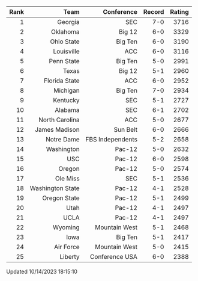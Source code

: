 | Rank  | Team                 | Conference           | Record   | Rating |
| ---:  | ---:                 | ---:                 | ---:     | ---:   |
| 1     | Georgia              | SEC                  | 7-0      | 3716   |
| 2     | Oklahoma             | Big 12               | 6-0      | 3329   |
| 3     | Ohio State           | Big Ten              | 6-0      | 3190   |
| 4     | Louisville           | ACC                  | 6-0      | 3116   |
| 5     | Penn State           | Big Ten              | 5-0      | 2991   |
| 6     | Texas                | Big 12               | 5-1      | 2960   |
| 7     | Florida State        | ACC                  | 6-0      | 2952   |
| 8     | Michigan             | Big Ten              | 7-0      | 2934   |
| 9     | Kentucky             | SEC                  | 5-1      | 2727   |
| 10    | Alabama              | SEC                  | 6-1      | 2702   |
| 11    | North Carolina       | ACC                  | 5-0      | 2677   |
| 12    | James Madison        | Sun Belt             | 6-0      | 2666   |
| 13    | Notre Dame           | FBS Independents     | 5-2      | 2658   |
| 14    | Washington           | Pac-12               | 5-0      | 2632   |
| 15    | USC                  | Pac-12               | 6-0      | 2598   |
| 16    | Oregon               | Pac-12               | 5-0      | 2574   |
| 17    | Ole Miss             | SEC                  | 5-1      | 2536   |
| 18    | Washington State     | Pac-12               | 4-1      | 2528   |
| 19    | Oregon State         | Pac-12               | 5-1      | 2499   |
| 20    | Utah                 | Pac-12               | 4-1      | 2497   |
| 21    | UCLA                 | Pac-12               | 4-1      | 2497   |
| 22    | Wyoming              | Mountain West        | 5-1      | 2468   |
| 23    | Iowa                 | Big Ten              | 5-1      | 2417   |
| 24    | Air Force            | Mountain West        | 5-0      | 2415   |
| 25    | Liberty              | Conference USA       | 6-0      | 2388   |

Updated 10/14/2023 18:15:10
